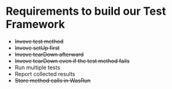# Requirements to build our Test Framework

- ~~Invove test method~~
- ~~Invove setUp first~~
- ~~Invove tearDown afterward~~
- ~~Invove tearDown even if the test method fails~~
- Run multiple tests
- Report collected results
- ~~Store method calls in WasRun~~
